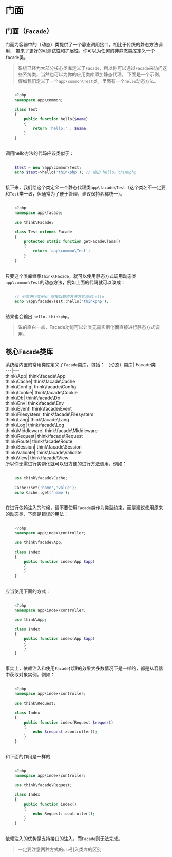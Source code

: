 # 门面

## 门面（`Facade`）
门面为容器中的（动态）类提供了一个静态调用接口，相比于传统的静态方法调用， 带来了更好的可测试性和扩展性，你可以为任何的非静态类库定义一个`facade`类。
> 系统已经为大部分核心类库定义了`Facade`，所以你可以通过`Facade`来访问这些系统类，当然也可以为你的应用类库添加静态代理。
下面是一个示例，假如我们定义了一个`app\common\Test`类，里面有一个`hello`动态方法。
```php

    <?php
    namespace app\common;
    
    class Test
    {
        public function hello($name)
        {
            return 'hello,' . $name;
        }
    }
    

```
调用hello方法的代码应该类似于：
```php

    $test = new \app\common\Test;
    echo $test->hello('thinkphp'); // 输出 hello，thinkphp
    

```
接下来，我们给这个类定义一个静态代理类`app\facade\Test`（这个类名不一定要和`Test`类一致，但通常为了便于管理，建议保持名称统一）。
```php

    <?php
    namespace app\facade;
    
    use think\Facade;
    
    class Test extends Facade
    {
        protected static function getFacadeClass()
        {
        	return 'app\common\Test';
        }
    }
    

```
只要这个类库继承`think\Facade`，就可以使用静态方式调用动态类`app\common\Test`的动态方法，例如上面的代码就可以改成：
```php

    // 无需进行实例化 直接以静态方法方式调用hello
    echo \app\facade\Test::hello('thinkphp');
    

```
结果也会输出 `hello，thinkphp`。
> 说的直白一点，Facade功能可以让类无需实例化而直接进行静态方式调用。
## 核心`Facade`类库
系统给内置的常用类库定义了`Facade`类库，包括：
（动态）类库| Facade类  
---|---  
think\App| think\facade\App  
think\Cache| think\facade\Cache  
think\Config| think\facade\Config  
think\Cookie| think\facade\Cookie  
think\Db| think\facade\Db  
think\Env| think\facade\Env  
think\Event| think\facade\Event  
think\Filesystem| think\facade\Filesystem  
think\Lang| think\facade\Lang  
think\Log| think\facade\Log  
think\Middleware| think\facade\Middleware  
think\Request| think\facade\Request  
think\Route| think\facade\Route  
think\Session| think\facade\Session  
think\Validate| think\facade\Validate  
think\View| think\facade\View  
所以你无需进行实例化就可以很方便的进行方法调用，例如：
```php

    use think\facade\Cache;
    
    Cache::set('name','value');
    echo Cache::get('name');
    

```
在进行依赖注入的时候，请不要使用`Facade`类作为类型约束，而是建议使用原来的动态类，下面是错误的用法：
```php

    <?php
    namespace app\index\controller;
    
    use think\facade\App;
    
    class Index
    {
        public function index(App $app)
        {
        }
    }
    

```
应当使用下面的方式：
```php

    <?php
    namespace app\index\controller;
    
    use think\App;
    
    class Index
    {
        public function index(App $app)
        {
        }
    }
    

```
事实上，依赖注入和使用`Facade`代理的效果大多数情况下是一样的，都是从容器中获取对象实例。例如：
```php

    <?php
    namespace app\index\controller;
    
    use think\Request;
    
    class Index
    {
        public function index(Request $request)
        {
            echo $request->controller();
        }
    }
    

```
和下面的作用是一样的
```php

    <?php
    namespace app\index\controller;
    
    use think\facade\Request;
    
    class Index
    {
        public function index()
        {
            echo Request::controller();
        }
    }
    

```
依赖注入的优势是支持接口的注入，而`Facade`则无法完成。
> 一定要注意两种方式的`use`引入类库的区别
